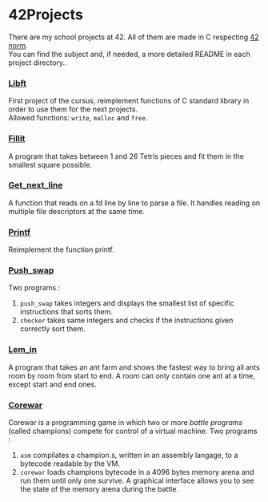 <h1>42Projects</h1>

There are my school projects at 42.
All of them are made in C respecting [42 norm](https://github.com/lalves42/Files/blob/master/norm.pdf).  
You can find the subject and, if needed, a more detailed README in each project directory..


### [Libft](https://github.com/lalves42/42Projects/tree/master/Libft)
First project of the cursus, reimplement functions of C standard library in order to use them for the next projects.  
Allowed functions: `write`, `malloc` and `free`.


### [Fillit](https://github.com/lalves42/42Projects/tree/master/Fillit)
A program that takes between 1 and 26 Tetris pieces and fit them in the smallest square possible.


### [Get_next_line](https://github.com/lalves42/42Projects/tree/master/Gnl)
A function that reads on a fd line by line to parse a file. It handles reading on multiple file descriptors at the same time.


### [Printf](https://github.com/lalves42/42Projects/tree/master/Printf)
Reimplement the function printf.


### [Push_swap](https://github.com/lalves42/42Projects/tree/master/Push_Swap)
Two programs :
1. `push_swap` takes integers and displays the smallest list of specific instructions that sorts them.
2. `checker` takes same integers and checks if the instructions given correctly sort them.


### [Lem_in](https://github.com/lalves42/42Projects/tree/master/Lem_In)
A program that takes an ant farm and shows the fastest way to bring all ants room by room from start to end. A room can only contain one ant at a time, except start and end ones.

### [Corewar](https://github.com/lalves42/42Projects/tree/master/Corewar)
Corewar is a programming game in which two or more *battle programs* (called champions) compete for control of a virtual machine.
Two programs :
1. `asm` compilates a champion.s, written in an assembly langage, to a bytecode readable by the VM.
2. `corewar` loads champions bytecode in a 4096 bytes memory arena and run them until only one survive. A graphical interface allows you to see the state of the memory arena during the battle.